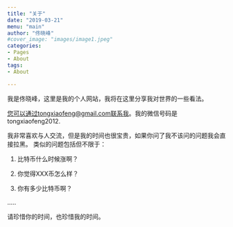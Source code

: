 ```yaml
---
title: "关于"
date: "2019-03-21"
menu: "main"
author: "佟晓峰"
#cover_image: "images/image1.jpeg"
categories:
- Pages
- About
tags:
- About

---
```


我是佟晓峰，这里是我的个人网站，我将在这里分享我对世界的一些看法。  

您可以通过tongxiaofeng@gmail.com联系我。我的微信号码是 tongxiaofeng2012.  

我非常喜欢与人交流，但是我的时间也很宝贵，如果你问了我不该问的问题我会直接拉黑。 类似的问题包括但不限于： 

1. 比特币什么时候涨啊？

1. 你觉得XXX币怎么样？

1. 你有多少比特币啊？

.....

请珍惜你的时间，也珍惜我的时间。
